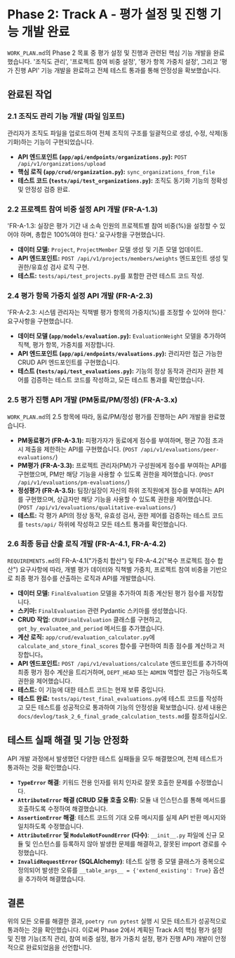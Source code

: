 # Phase 2: Track A - 평가 설정 및 진행 기능 개발 완료
`WORK_PLAN.md`의 Phase 2 목표 중 평가 설정 및 진행과 관련된 핵심 기능 개발을 완료했습니다. '조직도 관리', '프로젝트 참여 비중 설정', '평가 항목 가중치 설정', 그리고 '평가 진행 API' 기능 개발을 완료하고 전체 테스트 통과를 통해 안정성을 확보했습니다.

## 완료된 작업

### 2.1 조직도 관리 기능 개발 (파일 임포트)
관리자가 조직도 파일을 업로드하여 전체 조직의 구조를 일괄적으로 생성, 수정, 삭제(동기화)하는 기능이 구현되었습니다.

- **API 엔드포인트 (`app/api/endpoints/organizations.py`):** `POST /api/v1/organizations/upload`
- **핵심 로직 (`app/crud/organization.py`):** `sync_organizations_from_file`
- **테스트 코드 (`tests/api/test_organizations.py`):** 조직도 동기화 기능의 정확성 및 안정성 검증 완료.

### 2.2 프로젝트 참여 비중 설정 API 개발 (FR-A-1.3)
'FR-A-1.3: 실장은 평가 기간 내 소속 인원의 프로젝트별 참여 비중(%)을 설정할 수 있어야 하며, 총합은 100%여야 한다.' 요구사항을 구현했습니다.

-   **데이터 모델:** `Project`, `ProjectMember` 모델 생성 및 기존 모델 업데이트.
-   **API 엔드포인트:** `POST /api/v1/projects/members/weights` 엔드포인트 생성 및 권한/유효성 검사 로직 구현.
-   **테스트:** `tests/api/test_projects.py`를 포함한 관련 테스트 코드 작성.

### 2.4 평가 항목 가중치 설정 API 개발 (FR-A-2.3)
'FR-A-2.3: 시스템 관리자는 직책별 평가 항목의 가중치(%)를 조정할 수 있어야 한다.' 요구사항을 구현했습니다.

-   **데이터 모델 (`app/models/evaluation.py`):** `EvaluationWeight` 모델을 추가하여 직책, 평가 항목, 가중치를 저장합니다.
-   **API 엔드포인트 (`app/api/endpoints/evaluations.py`):** 관리자만 접근 가능한 CRUD API 엔드포인트를 구현했습니다.
-   **테스트 (`tests/api/test_evaluations.py`):** 기능의 정상 동작과 관리자 권한 제어를 검증하는 테스트 코드를 작성하고, 모든 테스트 통과를 확인했습니다.

### 2.5 평가 진행 API 개발 (PM동료/PM/정성) (FR-A-3.x)
`WORK_PLAN.md`의 2.5 항목에 따라, 동료/PM/정성 평가를 진행하는 API 개발을 완료했습니다.

-   **PM동료평가 (FR-A-3.1):** 피평가자가 동료에게 점수를 부여하며, 평균 70점 초과 시 제출을 제한하는 API를 구현했습니다. (`POST /api/v1/evaluations/peer-evaluations/`)
-   **PM평가 (FR-A-3.3):** 프로젝트 관리자(PM)가 구성원에게 점수를 부여하는 API를 구현했으며, PM만 해당 기능을 사용할 수 있도록 권한을 제어했습니다. (`POST /api/v1/evaluations/pm-evaluations/`)
-   **정성평가 (FR-A-3.5):** 팀장/실장이 자신의 하위 조직원에게 점수를 부여하는 API를 구현했으며, 상급자만 해당 기능을 사용할 수 있도록 권한을 제어했습니다. (`POST /api/v1/evaluations/qualitative-evaluations/`)
-   **테스트:** 각 평가 API의 정상 동작, 유효성 검사, 권한 제어를 검증하는 테스트 코드를 `tests/api/` 하위에 작성하고 모든 테스트 통과를 확인했습니다.

### 2.6 최종 등급 산출 로직 개발 (FR-A-4.1, FR-A-4.2)
`REQUIREMENTS.md`의 FR-A-4.1("가중치 합산") 및 FR-A-4.2("복수 프로젝트 점수 합산") 요구사항에 따라, 개별 평가 데이터와 직책별 가중치, 프로젝트 참여 비중을 기반으로 최종 평가 점수를 산출하는 로직과 API를 개발했습니다.

-   **데이터 모델:** `FinalEvaluation` 모델을 추가하여 최종 계산된 평가 점수를 저장합니다.
-   **스키마:** `FinalEvaluation` 관련 Pydantic 스키마를 생성했습니다.
-   **CRUD 작업:** `CRUDFinalEvaluation` 클래스를 구현하고, `get_by_evaluatee_and_period` 메서드를 추가했습니다.
-   **계산 로직:** `app/crud/evaluation_calculator.py`에 `calculate_and_store_final_scores` 함수를 구현하여 최종 점수를 계산하고 저장합니다。
-   **API 엔드포인트:** `POST /api/v1/evaluations/calculate` 엔드포인트를 추가하여 최종 평가 점수 계산을 트리거하며, `DEPT_HEAD` 또는 `ADMIN` 역할만 접근 가능하도록 권한을 제어했습니다.
-   **테스트:** 이 기능에 대한 테스트 코드는 현재 보류 중입니다.
-   **테스트 완료:** `tests/api/test_final_evaluations.py`에 테스트 코드를 작성하고 모든 테스트를 성공적으로 통과하여 기능의 안정성을 확보했습니다. 상세 내용은 `docs/devlog/task_2_6_final_grade_calculation_tests.md`를 참조하십시오.

## 테스트 실패 해결 및 기능 안정화

API 개발 과정에서 발생했던 다양한 테스트 실패들을 모두 해결했으며, 전체 테스트가 통과하는 것을 확인했습니다.

*   **`TypeError` 해결**: 키워드 전용 인자를 위치 인자로 잘못 호출한 문제를 수정했습니다.
*   **`AttributeError` 해결 (CRUD 모듈 호출 오류)**: 모듈 내 인스턴스를 통해 메서드를 호출하도록 수정하여 해결했습니다.
*   **`AssertionError` 해결**: 테스트 코드의 기대 오류 메시지를 실제 API 반환 메시지와 일치하도록 수정했습니다.
*   **`AttributeError` 및 `ModuleNotFoundError` (다수)**: `__init__.py` 파일에 신규 모듈 및 인스턴스를 등록하지 않아 발생한 문제를 해결하고, 잘못된 import 경로를 수정했습니다.
*   **`InvalidRequestError` (SQLAlchemy)**: 테스트 실행 중 모델 클래스가 중복으로 정의되어 발생한 오류를 `__table_args__ = {'extend_existing': True}` 옵션을 추가하여 해결했습니다.

## 결론
위의 모든 오류를 해결한 결과, `poetry run pytest` 실행 시 모든 테스트가 성공적으로 통과하는 것을 확인했습니다. 이로써 Phase 2에서 계획된 Track A의 핵심 평가 설정 및 진행 기능(조직 관리, 참여 비중 설정, 평가 가중치 설정, 평가 진행 API) 개발이 안정적으로 완료되었음을 선언합니다.
